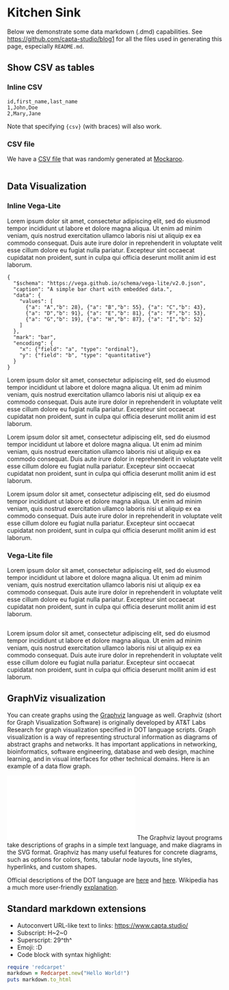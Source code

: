 # Kitchen Sink

Below we demonstrate some data markdown (.dmd) capabilities. See https://github.com/capta-studio/blog1 for all the files used in generating this page, especially `README.md`.

## Show CSV as tables

### Inline CSV
```csv
id,first_name,last_name
1,John,Doe
2,Mary,Jane
```
Note that specifying `{csv}` (with braces) will also work.

### CSV file
We have a [CSV file](people.csv) that was randomly generated at [Mockaroo](https://www.mockaroo.com/).

```{csv file=./people.csv}
```

## Data Visualization

### Inline Vega-Lite
Lorem ipsum dolor sit amet, consectetur adipiscing elit, sed do eiusmod tempor incididunt ut labore et dolore magna aliqua. Ut enim ad minim veniam, quis nostrud exercitation ullamco laboris nisi ut aliquip ex ea commodo consequat. Duis aute irure dolor in reprehenderit in voluptate velit esse cillum dolore eu fugiat nulla pariatur. Excepteur sint occaecat cupidatat non proident, sunt in culpa qui officia deserunt mollit anim id est laborum.
```{vgl}
{
  "$schema": "https://vega.github.io/schema/vega-lite/v2.0.json",
  "caption": "A simple bar chart with embedded data.",
  "data": {
    "values": [
      {"a": "A","b": 28}, {"a": "B","b": 55}, {"a": "C","b": 43},
      {"a": "D","b": 91}, {"a": "E","b": 81}, {"a": "F","b": 53},
      {"a": "G","b": 19}, {"a": "H","b": 87}, {"a": "I","b": 52}
    ]
  },
  "mark": "bar",
  "encoding": {
    "x": {"field": "a", "type": "ordinal"},
    "y": {"field": "b", "type": "quantitative"}
  }
}
```
Lorem ipsum dolor sit amet, consectetur adipiscing elit, sed do eiusmod tempor incididunt ut labore et dolore magna aliqua. Ut enim ad minim veniam, quis nostrud exercitation ullamco laboris nisi ut aliquip ex ea commodo consequat. Duis aute irure dolor in reprehenderit in voluptate velit esse cillum dolore eu fugiat nulla pariatur. Excepteur sint occaecat cupidatat non proident, sunt in culpa qui officia deserunt mollit anim id est laborum.

Lorem ipsum dolor sit amet, consectetur adipiscing elit, sed do eiusmod tempor incididunt ut labore et dolore magna aliqua. Ut enim ad minim veniam, quis nostrud exercitation ullamco laboris nisi ut aliquip ex ea commodo consequat. Duis aute irure dolor in reprehenderit in voluptate velit esse cillum dolore eu fugiat nulla pariatur. Excepteur sint occaecat cupidatat non proident, sunt in culpa qui officia deserunt mollit anim id est laborum.

Lorem ipsum dolor sit amet, consectetur adipiscing elit, sed do eiusmod tempor incididunt ut labore et dolore magna aliqua. Ut enim ad minim veniam, quis nostrud exercitation ullamco laboris nisi ut aliquip ex ea commodo consequat. Duis aute irure dolor in reprehenderit in voluptate velit esse cillum dolore eu fugiat nulla pariatur. Excepteur sint occaecat cupidatat non proident, sunt in culpa qui officia deserunt mollit anim id est laborum.

### Vega-Lite file
Lorem ipsum dolor sit amet, consectetur adipiscing elit, sed do eiusmod tempor incididunt ut labore et dolore magna aliqua. Ut enim ad minim veniam, quis nostrud exercitation ullamco laboris nisi ut aliquip ex ea commodo consequat. Duis aute irure dolor in reprehenderit in voluptate velit esse cillum dolore eu fugiat nulla pariatur. Excepteur sint occaecat cupidatat non proident, sunt in culpa qui officia deserunt mollit anim id est laborum.
```{vgl file=./country_avg_age.vgl.json}
```
Lorem ipsum dolor sit amet, consectetur adipiscing elit, sed do eiusmod tempor incididunt ut labore et dolore magna aliqua. Ut enim ad minim veniam, quis nostrud exercitation ullamco laboris nisi ut aliquip ex ea commodo consequat. Duis aute irure dolor in reprehenderit in voluptate velit esse cillum dolore eu fugiat nulla pariatur. Excepteur sint occaecat cupidatat non proident, sunt in culpa qui officia deserunt mollit anim id est laborum.

## GraphViz visualization
You can create graphs using the [Graphviz](http://www.graphviz.org/) language as well. Graphviz (short for Graph Visualization Software) is originally developed by AT&T Labs Research for graph visualization specified in DOT language scripts. Graph visualization is a way of representing structural information as diagrams of abstract graphs and networks. It has important applications in networking, bioinformatics,  software engineering, database and web design, machine learning, and in visual interfaces for other technical domains. Here is an example of a data flow graph.

![Test Graph](./flowchart.gv)
The Graphviz layout programs take descriptions of graphs in a simple text language, and make diagrams in the SVG format.  Graphviz has many useful features for concrete diagrams, such as options for colors, fonts, tabular node layouts, line styles, hyperlinks, and custom shapes.

Official descriptions of the DOT language are [here](https://graphviz.gitlab.io/_pages/doc/info/lang.html) and [here](https://www.graphviz.org/pdf/dotguide.pdf). Wikipedia has a much more user-friendly [explanation](https://en.wikipedia.org/wiki/DOT_(graph_description_language)).

## Standard markdown extensions

- Autoconvert URL-like text to links: https://www.capta.studio/
- Subscript: H~2~0
- Superscript: 29^th^
- Emoji: :D
- Code block with syntax highlight:
```ruby
require 'redcarpet'
markdown = Redcarpet.new("Hello World!")
puts markdown.to_html
```

